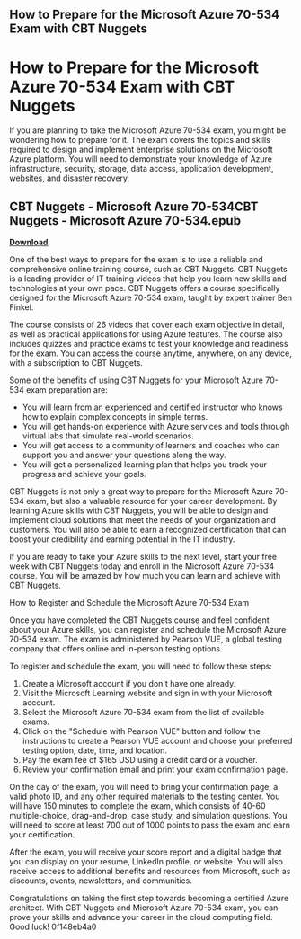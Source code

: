 ## How to Prepare for the Microsoft Azure 70-534 Exam with CBT Nuggets

 


 
# How to Prepare for the Microsoft Azure 70-534 Exam with CBT Nuggets
 
If you are planning to take the Microsoft Azure 70-534 exam, you might be wondering how to prepare for it. The exam covers the topics and skills required to design and implement enterprise solutions on the Microsoft Azure platform. You will need to demonstrate your knowledge of Azure infrastructure, security, storage, data access, application development, websites, and disaster recovery.
 
## CBT Nuggets - Microsoft Azure 70-534CBT Nuggets - Microsoft Azure 70-534.epub


[**Download**](https://www.google.com/url?q=https%3A%2F%2Ffancli.com%2F2tKRae&sa=D&sntz=1&usg=AOvVaw0FiJ2i7oBvViYLv_24N9nc)

 
One of the best ways to prepare for the exam is to use a reliable and comprehensive online training course, such as CBT Nuggets. CBT Nuggets is a leading provider of IT training videos that help you learn new skills and technologies at your own pace. CBT Nuggets offers a course specifically designed for the Microsoft Azure 70-534 exam, taught by expert trainer Ben Finkel.
 
The course consists of 26 videos that cover each exam objective in detail, as well as practical applications for using Azure features. The course also includes quizzes and practice exams to test your knowledge and readiness for the exam. You can access the course anytime, anywhere, on any device, with a subscription to CBT Nuggets.
 
Some of the benefits of using CBT Nuggets for your Microsoft Azure 70-534 exam preparation are:
 
- You will learn from an experienced and certified instructor who knows how to explain complex concepts in simple terms.
- You will get hands-on experience with Azure services and tools through virtual labs that simulate real-world scenarios.
- You will get access to a community of learners and coaches who can support you and answer your questions along the way.
- You will get a personalized learning plan that helps you track your progress and achieve your goals.

CBT Nuggets is not only a great way to prepare for the Microsoft Azure 70-534 exam, but also a valuable resource for your career development. By learning Azure skills with CBT Nuggets, you will be able to design and implement cloud solutions that meet the needs of your organization and customers. You will also be able to earn a recognized certification that can boost your credibility and earning potential in the IT industry.
 
If you are ready to take your Azure skills to the next level, start your free week with CBT Nuggets today and enroll in the Microsoft Azure 70-534 course. You will be amazed by how much you can learn and achieve with CBT Nuggets.
  
How to Register and Schedule the Microsoft Azure 70-534 Exam
 
Once you have completed the CBT Nuggets course and feel confident about your Azure skills, you can register and schedule the Microsoft Azure 70-534 exam. The exam is administered by Pearson VUE, a global testing company that offers online and in-person testing options.
 
To register and schedule the exam, you will need to follow these steps:

1. Create a Microsoft account if you don't have one already.
2. Visit the Microsoft Learning website and sign in with your Microsoft account.
3. Select the Microsoft Azure 70-534 exam from the list of available exams.
4. Click on the "Schedule with Pearson VUE" button and follow the instructions to create a Pearson VUE account and choose your preferred testing option, date, time, and location.
5. Pay the exam fee of $165 USD using a credit card or a voucher.
6. Review your confirmation email and print your exam confirmation page.

On the day of the exam, you will need to bring your confirmation page, a valid photo ID, and any other required materials to the testing center. You will have 150 minutes to complete the exam, which consists of 40-60 multiple-choice, drag-and-drop, case study, and simulation questions. You will need to score at least 700 out of 1000 points to pass the exam and earn your certification.
 
After the exam, you will receive your score report and a digital badge that you can display on your resume, LinkedIn profile, or website. You will also receive access to additional benefits and resources from Microsoft, such as discounts, events, newsletters, and communities.
 
Congratulations on taking the first step towards becoming a certified Azure architect. With CBT Nuggets and Microsoft Azure 70-534 exam, you can prove your skills and advance your career in the cloud computing field. Good luck!
 0f148eb4a0
